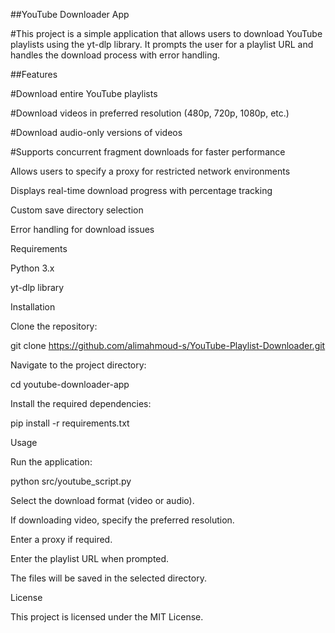 ##YouTube Downloader App

#This project is a simple application that allows users to download YouTube playlists using the yt-dlp library. It prompts the user for a playlist URL and handles the download process with error handling.

##Features

#Download entire YouTube playlists

#Download videos in preferred resolution (480p, 720p, 1080p, etc.)

#Download audio-only versions of videos

#Supports concurrent fragment downloads for faster performance

Allows users to specify a proxy for restricted network environments

Displays real-time download progress with percentage tracking

Custom save directory selection

Error handling for download issues

Requirements

Python 3.x

yt-dlp library

Installation

Clone the repository:

git clone https://github.com/alimahmoud-s/YouTube-Playlist-Downloader.git

Navigate to the project directory:

cd youtube-downloader-app

Install the required dependencies:

pip install -r requirements.txt

Usage

Run the application:

python src/youtube_script.py

Select the download format (video or audio).

If downloading video, specify the preferred resolution.

Enter a proxy if required.

Enter the playlist URL when prompted.

The files will be saved in the selected directory.

License

This project is licensed under the MIT License.

